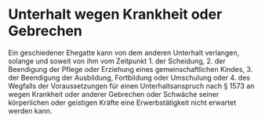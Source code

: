 # Unterhalt wegen Krankheit oder Gebrechen

Ein geschiedener Ehegatte kann von dem anderen Unterhalt verlangen, solange und soweit von ihm vom Zeitpunkt  1.
 der Scheidung,
 2.
 der Beendigung der Pflege oder Erziehung eines gemeinschaftlichen Kindes,
 3.
 der Beendigung der Ausbildung, Fortbildung oder Umschulung oder
 4.
 des Wegfalls der Voraussetzungen für einen Unterhaltsanspruch nach § 1573
an wegen Krankheit oder anderer Gebrechen oder Schwäche seiner körperlichen oder geistigen Kräfte eine Erwerbstätigkeit nicht erwartet werden kann. 

